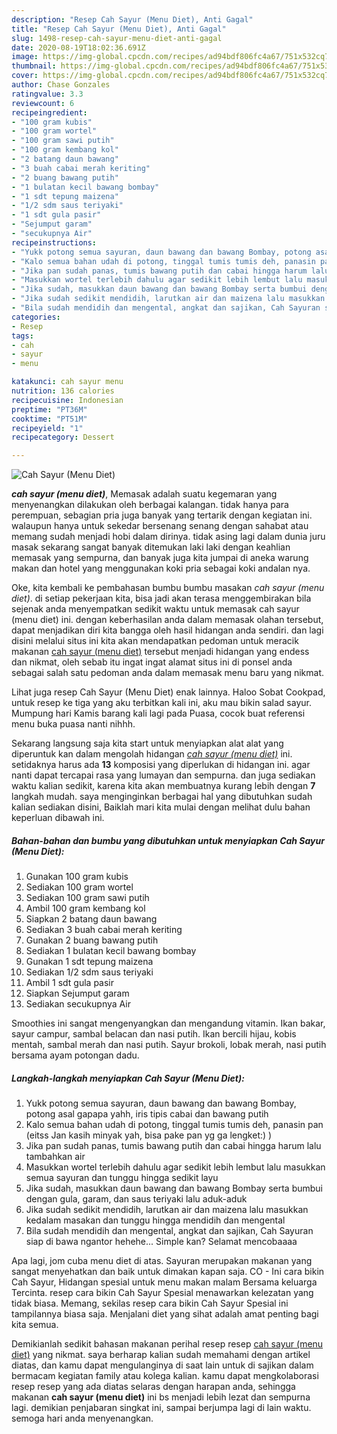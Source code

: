 ```yaml
---
description: "Resep Cah Sayur (Menu Diet), Anti Gagal"
title: "Resep Cah Sayur (Menu Diet), Anti Gagal"
slug: 1498-resep-cah-sayur-menu-diet-anti-gagal
date: 2020-08-19T18:02:36.691Z
image: https://img-global.cpcdn.com/recipes/ad94bdf806fc4a67/751x532cq70/cah-sayur-menu-diet-foto-resep-utama.jpg
thumbnail: https://img-global.cpcdn.com/recipes/ad94bdf806fc4a67/751x532cq70/cah-sayur-menu-diet-foto-resep-utama.jpg
cover: https://img-global.cpcdn.com/recipes/ad94bdf806fc4a67/751x532cq70/cah-sayur-menu-diet-foto-resep-utama.jpg
author: Chase Gonzales
ratingvalue: 3.3
reviewcount: 6
recipeingredient:
- "100 gram kubis"
- "100 gram wortel"
- "100 gram sawi putih"
- "100 gram kembang kol"
- "2 batang daun bawang"
- "3 buah cabai merah keriting"
- "2 buang bawang putih"
- "1 bulatan kecil bawang bombay"
- "1 sdt tepung maizena"
- "1/2 sdm saus teriyaki"
- "1 sdt gula pasir"
- "Sejumput garam"
- "secukupnya Air"
recipeinstructions:
- "Yukk potong semua sayuran, daun bawang dan bawang Bombay, potong asal gapapa yahh, iris tipis cabai dan bawang putih"
- "Kalo semua bahan udah di potong, tinggal tumis tumis deh, panasin pan (eitss Jan kasih minyak yah, bisa pake pan yg ga lengket:) )"
- "Jika pan sudah panas, tumis bawang putih dan cabai hingga harum lalu tambahkan air"
- "Masukkan wortel terlebih dahulu agar sedikit lebih lembut lalu masukkan semua sayuran dan tunggu hingga sedikit layu"
- "Jika sudah, masukkan daun bawang dan bawang Bombay serta bumbui dengan gula, garam, dan saus teriyaki lalu aduk-aduk"
- "Jika sudah sedikit mendidih, larutkan air dan maizena lalu masukkan kedalam masakan dan tunggu hingga mendidih dan mengental"
- "Bila sudah mendidih dan mengental, angkat dan sajikan, Cah Sayuran siap di bawa ngantor hehehe... Simple kan? Selamat mencobaaaa"
categories:
- Resep
tags:
- cah
- sayur
- menu

katakunci: cah sayur menu 
nutrition: 136 calories
recipecuisine: Indonesian
preptime: "PT36M"
cooktime: "PT51M"
recipeyield: "1"
recipecategory: Dessert

---
```



![Cah Sayur (Menu Diet)](https://img-global.cpcdn.com/recipes/ad94bdf806fc4a67/751x532cq70/cah-sayur-menu-diet-foto-resep-utama.jpg)

<b><i>cah sayur (menu diet)</i></b>, Memasak adalah suatu kegemaran yang menyenangkan dilakukan oleh berbagai kalangan. tidak hanya para perempuan, sebagian pria juga banyak yang tertarik dengan kegiatan ini. walaupun hanya untuk sekedar bersenang senang dengan sahabat atau memang sudah menjadi hobi dalam dirinya. tidak asing lagi dalam dunia juru masak sekarang sangat banyak ditemukan laki laki dengan keahlian memasak yang sempurna, dan banyak juga kita jumpai di aneka warung makan dan hotel yang menggunakan koki pria sebagai koki andalan nya.

Oke, kita kembali ke pembahasan bumbu bumbu masakan <i>cah sayur (menu diet)</i>. di setiap pekerjaan kita, bisa jadi akan terasa menggembirakan bila sejenak anda menyempatkan sedikit waktu untuk memasak cah sayur (menu diet) ini. dengan keberhasilan anda dalam memasak olahan tersebut, dapat menjadikan diri kita bangga oleh hasil hidangan anda sendiri. dan lagi disini melalui situs ini kita akan mendapatkan pedoman untuk meracik makanan <u>cah sayur (menu diet)</u> tersebut menjadi hidangan yang endess dan nikmat, oleh sebab itu ingat ingat alamat situs ini di ponsel anda sebagai salah satu pedoman anda dalam memasak menu baru yang nikmat.

Lihat juga resep Cah Sayur (Menu Diet) enak lainnya. Haloo Sobat Cookpad, untuk resep ke tiga yang aku terbitkan kali ini, aku mau bikin salad sayur. Mumpung hari Kamis barang kali lagi pada Puasa, cocok buat referensi menu buka puasa nanti nihhh.


Sekarang langsung saja kita start untuk menyiapkan alat alat yang diperuntuk kan dalam mengolah hidangan <u><i>cah sayur (menu diet)</i></u> ini. setidaknya harus ada <b>13</b> komposisi yang diperlukan di hidangan ini. agar nanti dapat tercapai rasa yang lumayan dan sempurna. dan juga sediakan waktu kalian sedikit, karena kita akan membuatnya kurang lebih dengan <b>7</b> langkah mudah. saya menginginkan berbagai hal yang dibutuhkan sudah kalian sediakan disini, Baiklah mari kita mulai dengan melihat dulu bahan keperluan dibawah ini.

<!--inarticleads1-->

##### Bahan-bahan dan bumbu yang dibutuhkan untuk menyiapkan Cah Sayur (Menu Diet):

1. Gunakan 100 gram kubis
1. Sediakan 100 gram wortel
1. Sediakan 100 gram sawi putih
1. Ambil 100 gram kembang kol
1. Siapkan 2 batang daun bawang
1. Sediakan 3 buah cabai merah keriting
1. Gunakan 2 buang bawang putih
1. Sediakan 1 bulatan kecil bawang bombay
1. Gunakan 1 sdt tepung maizena
1. Sediakan 1/2 sdm saus teriyaki
1. Ambil 1 sdt gula pasir
1. Siapkan Sejumput garam
1. Sediakan secukupnya Air


Smoothies ini sangat mengenyangkan dan mengandung vitamin. Ikan bakar, sayur campur, sambal belacan dan nasi putih. Ikan bercili hijau, kobis mentah, sambal merah dan nasi putih. Sayur brokoli, lobak merah, nasi putih bersama ayam potongan dadu. 

<!--inarticleads2-->

##### Langkah-langkah menyiapkan Cah Sayur (Menu Diet):

1. Yukk potong semua sayuran, daun bawang dan bawang Bombay, potong asal gapapa yahh, iris tipis cabai dan bawang putih
1. Kalo semua bahan udah di potong, tinggal tumis tumis deh, panasin pan (eitss Jan kasih minyak yah, bisa pake pan yg ga lengket:) )
1. Jika pan sudah panas, tumis bawang putih dan cabai hingga harum lalu tambahkan air
1. Masukkan wortel terlebih dahulu agar sedikit lebih lembut lalu masukkan semua sayuran dan tunggu hingga sedikit layu
1. Jika sudah, masukkan daun bawang dan bawang Bombay serta bumbui dengan gula, garam, dan saus teriyaki lalu aduk-aduk
1. Jika sudah sedikit mendidih, larutkan air dan maizena lalu masukkan kedalam masakan dan tunggu hingga mendidih dan mengental
1. Bila sudah mendidih dan mengental, angkat dan sajikan, Cah Sayuran siap di bawa ngantor hehehe... Simple kan? Selamat mencobaaaa


Apa lagi, jom cuba menu diet di atas. Sayuran merupakan makanan yang sangat menyehatkan dan baik untuk dimakan kapan saja. CO - Ini cara bikin Cah Sayur, Hidangan spesial untuk menu makan malam Bersama keluarga Tercinta. resep cara bikin Cah Sayur Spesial menawarkan kelezatan yang tidak biasa. Memang, sekilas resep cara bikin Cah Sayur Spesial ini tampilannya biasa saja. Menjalani diet yang sihat adalah amat penting bagi kita semua. 

Demikianlah sedikit bahasan makanan perihal resep resep <u>cah sayur (menu diet)</u> yang nikmat. saya berharap kalian sudah memahami dengan artikel diatas, dan kamu dapat mengulanginya di saat lain untuk di sajikan dalam bermacam kegiatan family atau kolega kalian. kamu dapat mengkolaborasi resep resep yang ada diatas selaras dengan harapan anda, sehingga makanan <b>cah sayur (menu diet)</b> ini bs menjadi lebih lezat dan sempurna lagi. demikian penjabaran singkat ini, sampai berjumpa lagi di lain waktu. semoga hari anda menyenangkan.
